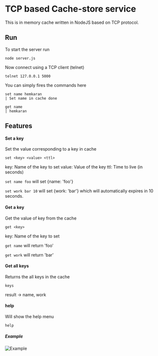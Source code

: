 # TCP based Cache-store service
This is in memory cache written in NodeJS based on TCP protocol.

## Run
To start the server run
```
node server.js
```

Now connect using a TCP client (telnet)
```
telnet 127.0.0.1 5000
```

You can simply fires the commands here
```
set name hemkaran
| Set name in cache done

get name
| hemkaran
```
## Features
#### Set a key 
Set the value corresponding to a key in cache

```
set <key> <value> <ttl> 
```

key: Name of the key to set
value: Value of the key
ttl: Time to live (in seconds)

```set name foo```
will set {name: 'foo'}

```set work bar 10```
will set {work: 'bar'} which will automatically expires in 10 seconds.

#### Get a key
Get the value of key from the cache

```
get <key> 
```

key: Name of the key to set

```get name```
will return 'foo'

```get work```
will return 'bar'

#### Get all keys
Returns the all keys in the cache

```
keys
```

result -> name, work

#### help
Will show the help menu
```
help
```

##### Example
![Example](https://photos-4.dropbox.com/t/2/AABgZ6skLTJ_JrBcX3ovGbMKAnW7GjhtCTPBCzEfMS4qwQ/12/439419913/png/32x32/3/1528502400/0/2/Screenshot%202018-06-09%2001.23.59.png/EPjjqcUDGL4DIAcoBw/715jVuKuhzhDjqhWOOz1pEBl1b6F3MTjurg4n0_AHxA?dl=0&preserve_transparency=1&size=1600x1200&size_mode=3)